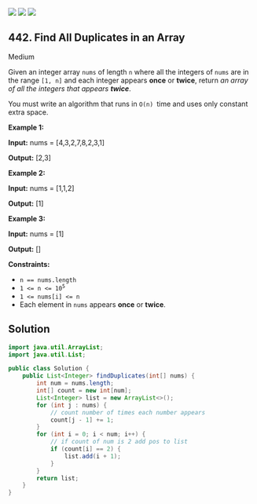 [![](https://img.shields.io/github/stars/javadev/LeetCode-in-Java?label=Stars&style=flat-square)](https://github.com/javadev/LeetCode-in-Java)
[![](https://img.shields.io/github/forks/javadev/LeetCode-in-Java?label=Fork%20me%20on%20GitHub%20&style=flat-square)](https://github.com/javadev/LeetCode-in-Java/fork)
[![](https://img.shields.io/badge/-LeetCode%20in%20Kotlin-blue?style=flat-square)](https://github.com/javadev/LeetCode-in-Kotlin)

## 442\. Find All Duplicates in an Array

Medium

Given an integer array `nums` of length `n` where all the integers of `nums` are in the range `[1, n]` and each integer appears **once** or **twice**, return _an array of all the integers that appears **twice**_.

You must write an algorithm that runs in `O(n) `time and uses only constant extra space.

**Example 1:**

**Input:** nums = [4,3,2,7,8,2,3,1]

**Output:** [2,3] 

**Example 2:**

**Input:** nums = [1,1,2]

**Output:** [1] 

**Example 3:**

**Input:** nums = [1]

**Output:** [] 

**Constraints:**

*   `n == nums.length`
*   <code>1 <= n <= 10<sup>5</sup></code>
*   `1 <= nums[i] <= n`
*   Each element in `nums` appears **once** or **twice**.

## Solution

```java
import java.util.ArrayList;
import java.util.List;

public class Solution {
    public List<Integer> findDuplicates(int[] nums) {
        int num = nums.length;
        int[] count = new int[num];
        List<Integer> list = new ArrayList<>();
        for (int j : nums) {
            // count number of times each number appears
            count[j - 1] += 1;
        }
        for (int i = 0; i < num; i++) {
            // if count of num is 2 add pos to list
            if (count[i] == 2) {
                list.add(i + 1);
            }
        }
        return list;
    }
}
```